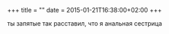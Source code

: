+++
title = ""
date = 2015-01-21T16:38:00+02:00
+++

ты запятые так расставил, что я анальная сестрица


